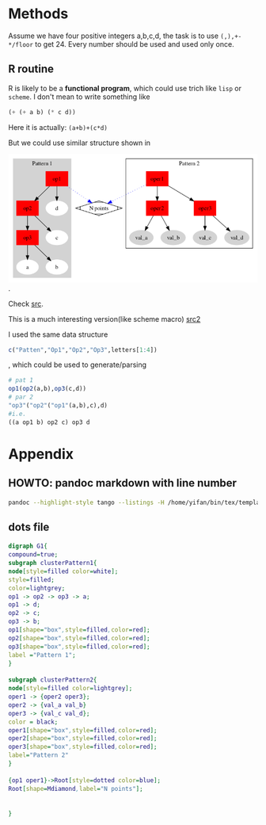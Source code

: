 # Methods

Assume we have four positive integers a,b,c,d, the task is to use `(,),+-*/floor` to get 24. Every number should be used and used only once.

## R routine

R is likely to be a **functional program**, which could use trich like `lisp` or `scheme`. I don't mean to write something like

```scheme
(+ (+ a b) (* c d))
```

Here it is actually: `(a+b)+(c*d)`

But we could use similar structure shown in 

![Pic](./tree.png).

Check [src](./twe4.R).

This is a much interesting version(like scheme macro) [src2](./twe4[2].R)

I used the same data structure

```r
c("Patten","Op1","Op2","Op3",letters[1:4])
```

, which could be used to generate/parsing 

```r
# pat 1
op1(op2(a,b),op3(c,d))
# par 2
"op3"("op2"("op1"(a,b),c),d)
#i.e.
((a op1 b) op2 c) op3 d
```

# Appendix

## HOWTO: pandoc markdown with line number

```bash
pandoc --highlight-style tango --listings -H /home/yifan/bin/tex/templateSyn.tex Readme.md -o Readme.pdf
```


## dots file

```dot
digraph G1{
compound=true;
subgraph clusterPattern1{
node[style=filled color=white];
style=filled;
color=lightgrey;
op1 -> op2 -> op3 -> a;
op1 -> d;
op2 -> c;
op3 -> b;
op1[shape="box",style=filled,color=red];
op2[shape="box",style=filled,color=red];
op3[shape="box",style=filled,color=red];
label ="Pattern 1";
}

subgraph clusterPattern2{
node[style=filled color=lightgrey];
oper1 -> {oper2 oper3};
oper2 -> {val_a val_b}
oper3 -> {val_c val_d};
color = black;
oper1[shape="box",style=filled,color=red];
oper2[shape="box",style=filled,color=red];
oper3[shape="box",style=filled,color=red];
label="Pattern 2"
}

{op1 oper1}->Root[style=dotted color=blue];
Root[shape=Mdiamond,label="N points"];


}
```
